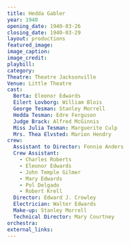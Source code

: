 ```yaml
---
title: Hedda Gabler
year: 1940
opening_date: 1940-03-26
closing_date: 1940-03-29
layout: productions
featured_image: 
image_caption:
image_credit:
playbill: 
category: 
Theatre: Theatre Jacksonville
Venue: Little Theatre
cast:
  Berta: Eleonor Edwards
  Eilert Lovborg: William Blois
  George Tesman: Stanley Morrell
  Hedda Tesman: Edre Ferguson
  Judge Brack: Alfred McGinnis
  Miss Julia Tesman: Marguerite Culp
  Mrs. Thea Elvsted: Marion Hendry
crew:
  Assistant to Director: Fonnie Anders
  Crew Assistant:
    - Charles Roberts
    - Eleonor Edwards
    - John Temple Gilmer
    - Mary Edwards
    - Pol Delgado
    - Robert Krell
  Director: Edward J. Crowley
  Electrician: Walter Edwards
  Make-up: Stanley Morrell
  Technical Director: Mary Courtney
orchestra:
external_links:
---
```


